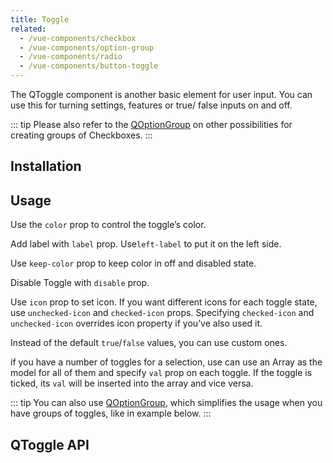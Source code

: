 ```yaml
---
title: Toggle
related:
  - /vue-components/checkbox
  - /vue-components/option-group
  - /vue-components/radio
  - /vue-components/button-toggle
---
```

The QToggle component is another basic element for user input. You can use this for turning settings, features or true/ false inputs on and off.

::: tip
Please also refer to the [QOptionGroup](/vue-components/option-group) on other possibilities for creating groups of Checkboxes.
:::

## Installation
<doc-installation components="QToggle" />

## Usage
Use the `color` prop to control the toggle’s color.

<doc-example title="Basic" file="QToggle/Standard" />

Add label with `label` prop. Use`left-label` to put it on the left side.

<doc-example title="With labels" file="QToggle/Labels" />

Use `keep-color` prop to keep color in off and disabled state.

<doc-example title="Keep color" file="QToggle/KeepColor" />

Disable Toggle with `disable` prop.

<doc-example title="Disabled state" file="QToggle/Disabled" />

Use `icon` prop to set icon. If you want different icons for each toggle state, use `unchecked-icon` and `checked-icon` props. Specifying `checked-icon` and `unchecked-icon` overrides icon property if you’ve also used it.

<doc-example title="Icons" file="QToggle/Icons" />

Instead of the default `true`/`false` values, you can use custom ones.

<doc-example title="Custom model values" file="QToggle/CustomValues" />

if you have a number of toggles for a selection, use can use an Array as the model for all of them and specify `val` prop on each toggle. If the toggle is ticked, its `val` will be inserted into the array and vice versa.

<doc-example title="Array model" file="QToggle/ArrayValue" />

<doc-example title="On a dark background" file="QToggle/DarkBackground" dark />

::: tip
You can also use [QOptionGroup](/vue-components/option-group), which simplifies the usage when you have groups of toggles, like in example below.
:::

<doc-example title="Usage with QOptionGroup" file="QToggle/OptionGroup" />

<doc-example title="In a list" file="QToggle/List" />

## QToggle API
<doc-api file="QToggle" />
